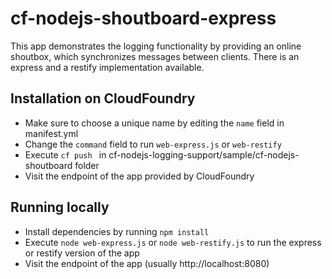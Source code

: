 # cf-nodejs-shoutboard-express
This app demonstrates the logging functionality by providing an online shoutbox, which synchronizes messages between clients. There is an express and a restify implementation available.

## Installation on CloudFoundry
 * Make sure to choose a unique name by editing the ```name``` field in manifest.yml
 * Change the ```command``` field to run ```web-express.js``` or ```web-restify```
 * Execute  ```cf push ``` in cf-nodejs-logging-support/sample/cf-nodejs-shoutboard folder
 * Visit the endpoint of the app provided by CloudFoundry

## Running locally
 * Install dependencies by running ```npm install``` 
 * Execute ```node web-express.js``` or ```node web-restify.js``` to run the express or restify version of the app
 * Visit the endpoint of the app (usually http://localhost:8080)
